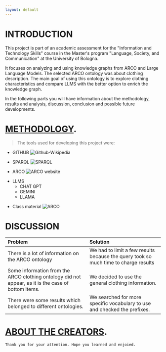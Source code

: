 ```yaml
---
layout: default
---
```

# INTRODUCTION

This project is part of an academic assessment for the "Information and Technology Skills" course in the Master's program "Language, Society, and Communication" at the University of Bologna.

It focuses on analyzing and using knowledge graphs from ARCO and Large Language Models. The selected ARCO ontology was about clothing description. The main goal of using this ontology is to explore clothing characteristics and compare LLMS with the better option to enrich the knowledge graph.

In the following parts you will have information about the methodology, results and analysis, discussion, conclusion and possible future developments.


# [METHODOLOGY](./another-page.html).

> The tools used for developing this project were: 
>
*  GITHUB
![Github-Wikipedia](https://upload.wikimedia.org/wikipedia/commons/thumb/c/c2/GitHub_Invertocat_Logo.svg/1200px-GitHub_Invertocat_Logo.svg.png)

*  SPARQL
  ![SPARQL](https://clhwogtywa.cloudimg.io/www.census.de/wp-content/uploads/sparql-logo-scaled.jpg)

*  ARCO
  ![ARCO website](https://lh4.googleusercontent.com/proxy/GXb1GFVnL8_tns9GgJszJrHXPqCxHGanaC_pZZydq7fx6CCnWLq1Zb-g-TQ_xMohwYzuoYiRxJyIY8LXsYIR4a1d7oq6Z89XAihn0p_SN5Mr-GgwhZjPGA)

- LLMS
  - CHAT GPT
  - GEMINI
  - LLAMA
    
*  Class material
   ![ARCO](https://upload.wikimedia.org/wikipedia/commons/thumb/d/d0/Seal_of_the_University_of_Bologna.svg/1200px-Seal_of_the_University_of_Bologna.svg.png)
  

# DISCUSSION

| Problem        | Solution        | 
|:-------------|:------------------|
| There is a lot of information on the ARCO ontology| We had to limit a few results because the query took so much time to charge results| 
| Some information from the ARCO clothing ontology did not appear, as it is the case of bottom items. | We decided to use the general clothing information. | 
| There were some results which belonged to different ontologies.    | We searched for more specific vocabulary to use and checked the prefixes.     | 

# [ABOUT THE CREATORS](./another-page3.html).
```
Thank you for your attention. Hope you learned and enjoied.
```


